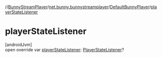 //[BunnyStreamPlayer](../../../index.md)/[net.bunny.bunnystreamplayer](../index.md)/[DefaultBunnyPlayer](index.md)/[playerStateListener](player-state-listener.md)

# playerStateListener

[androidJvm]\
open override var [playerStateListener](player-state-listener.md): [PlayerStateListener](../-player-state-listener/index.md)?
